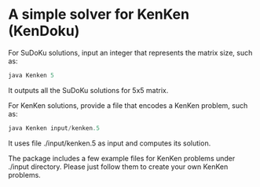 # A simple solver for KenKen (KenDoku) 
 
 For SuDoKu solutions, input an integer that represents the matrix size, such as:
 ```java
 java Kenken 5
 ```
 It outputs all the SuDoKu solutions for 5x5 matrix.
 
 For KenKen solutions, provide a file that encodes a KenKen problem, such as:
 ```java
 java Kenken input/kenken.5
 ```
 It uses file ./input/kenken.5 as input and computes its solution.
 
The package includes a few example files for KenKen problems under ./input directory. 
Please just follow them to create your own KenKen problems.
